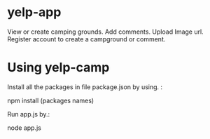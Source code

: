 # yelp-app
View or create camping grounds.
Add comments.
Upload Image url.
Register account to create a campground or comment.

# Using yelp-camp
Install all the packages in file package.json by using. :


  npm install (packages names)
  
Run app.js by.:

  node app.js
  
